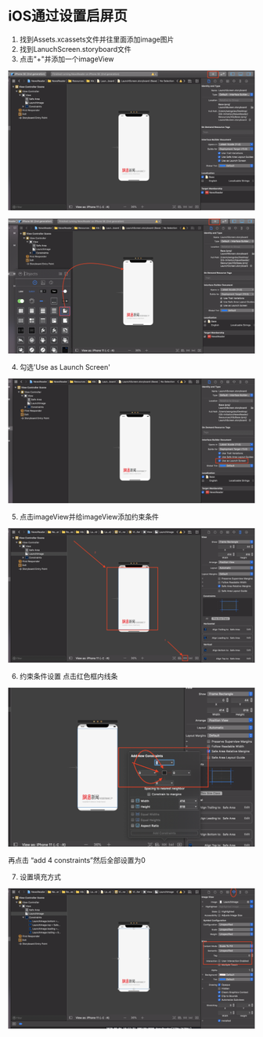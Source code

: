 # iOS通过设置启屏页

1. 找到Assets.xcassets文件并往里面添加image图片
2. 找到LanuchScreen.storyboard文件
3. 点击"+"并添加一个imageView

![avatar](./image1/2.png)

![avatar](./image1/3.png)

4. 勾选'Use as Launch Screen'

![avatar](./image1/1.png)

5. 点击imageView并给imageView添加约束条件

![avatar](./image1/4.png)

6. 约束条件设置 点击红色框内线条

![avatar](./image1/5.png)

再点击 “add 4 constraints”然后全部设置为0

7. 设置填充方式

![avatar](./image1/6.png)